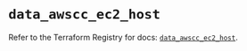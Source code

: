 # `data_awscc_ec2_host`

Refer to the Terraform Registry for docs: [`data_awscc_ec2_host`](https://registry.terraform.io/providers/hashicorp/awscc/0.70.0/docs/data-sources/ec2_host).
